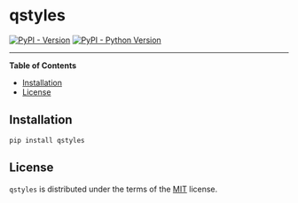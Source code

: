 # qstyles

[![PyPI - Version](https://img.shields.io/pypi/v/qstyles.svg)](https://pypi.org/project/qstyles)
[![PyPI - Python Version](https://img.shields.io/pypi/pyversions/qstyles.svg)](https://pypi.org/project/qstyles)

---

**Table of Contents**

- [Installation](#installation)
- [License](#license)

## Installation

```console
pip install qstyles
```

## License

`qstyles` is distributed under the terms of the [MIT](https://spdx.org/licenses/MIT.html) license.
